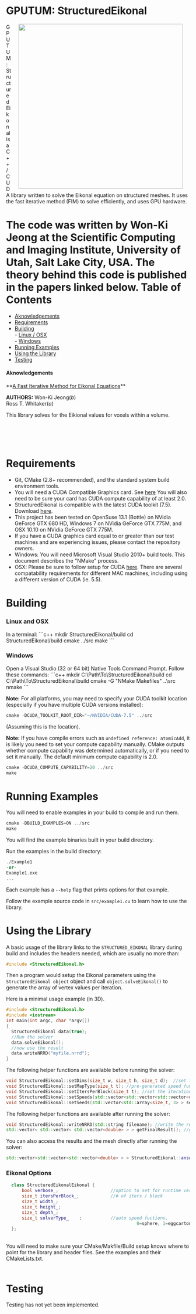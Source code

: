 GPUTUM: StructuredEikonal
=====================
<img src="https://raw.githubusercontent.com/SCIInstitute/StructuredEikonal/master/src/structuredEikonal.png"  align="right" hspace="20" width=450>
GPUTUM: StructuredEikonal is a C++/CUDA library written to solve the Eikonal equation on
 structured meshes. It uses the fast iterative method (FIM) to solve efficiently, and uses GPU hardware.

The code was written by Won-Ki Jeong at the Scientific Computing and Imaging Institute, 
University of Utah, Salt Lake City, USA. The theory behind this code is published in the papers linked below. 
Table of Contents
========
- [Aknowledgements](#eikonal-3d-aknowledgements)
- [Requirements](#requirements)
- [Building](#building)<br/>
		- [Linux / OSX](#linux-and-osx)<br/>
		- [Windows](#windows)<br/>
- [Running Examples](#running-examples)
- [Using the Library](#using-the-library)
- [Testing](#testing)<br/>

<h4>Aknowledgements</h4>
**<a href ="http://people.seas.harvard.edu/~wkjeong/publication/wkjeong-sisc-fim.pdf">A Fast Iterative Method for Eikonal Equations</a>**<br/>

**AUTHORS:**
Won-Ki Jeong(*b*) <br/>
Ross T. Whitaker(*a*) <br/>

This library solves for the Eikional values for voxels within a volume.

<br/><br/>
Requirements
==============

 * Git, CMake (2.8+ recommended), and the standard system build environment tools.
 * You will need a CUDA Compatible Graphics card. See <a href="https://developer.nvidia.com/cuda-gpus">here</a> 
   You will also need to be sure your card has CUDA compute capability of at least 2.0.
 * StructuredEikonal is compatible with the latest CUDA toolkit (7.5). Download <a href="https://developer.nvidia.com/cuda-downloads">here</a>.
 * This project has been tested on OpenSuse 13.1 (Bottle) on NVidia GeForce GTX 680 HD, Windows 7 on NVidia GeForce GTX 775M, and OSX 10.10 on NVidia GeForce GTX 775M. 
 * If you have a CUDA graphics card equal to or greater than our test machines and are experiencing issues, please contact the repository owners.
 * Windows: You will need Microsoft Visual Studio 2010+ build tools. This document describes the "NMake" process.
 * OSX: Please be sure to follow setup for CUDA <a href="http://docs.nvidia.com/cuda/cuda-getting-started-guide-for-mac-os-x/#axzz3W4nXNNin">here</a>. 
   There are several compatability requirements for different MAC machines, including using a different version of CUDA (ie. 5.5).

Building
==============

<h3>Linux and OSX</h3>
In a terminal:
```c++
mkdir StructuredEikonal/build
cd StructuredEikonal/build
cmake ../src
make
```

<h3>Windows</h3>
Open a Visual Studio (32 or 64 bit) Native Tools Command Prompt. 
Follow these commands:
```c++
mkdir C:\Path\To\StructuredEikonal\build
cd C:\Path\To\StructuredEikonal\build
cmake -G "NMake Makefiles" ..\src
nmake
```

**Note:** For all platforms, you may need to specify your CUDA toolkit location (especially if you have multiple CUDA versions installed):
```c++
cmake -DCUDA_TOOLKIT_ROOT_DIR="~/NVIDIA/CUDA-7.5" ../src
```
(Assuming this is the location).

**Note:** If you have compile errors such as <code>undefined reference: atomicAdd</code>, it is likely you need to 
set your compute capability manually. CMake outputs whether compute capability was determined automatically, or if
 you need to set it manually. The default minimum compute capability is 2.0.

```c++
cmake -DCUDA_COMPUTE_CAPABILITY=20 ../src
make
```

Running Examples
==============

You will need to enable examples in your build to compile and run them.

```c++
cmake -DBUILD_EXAMPLES=ON ../src
make
```

You will find the example binaries built in your build directory.

Run the examples in the build directory:

```c++
./Example1 
-or-
Example1.exe
...
```
Each example has a <code>--help</code> flag that prints options for that example. <br/>

Follow the example source code in <code>src/example1.cu</code> to learn how to use the library.

Using the Library
==============

A basic usage of the library links to the <code>STRUCTURED_EIKONAL</code> 
library during build and includes the headers needed, which are usually no more than:

```c++
#include <StructuredEikonal.h>
```

Then a program would setup the Eikonal parameters using the 
<code>StructuredEikonal object</code> object and call 
<code>object.solveEikonal()</code> to generate
the array of vertex values per iteration.

Here is a minimal usage example (in 3D).<br/>
```c++
#include <StructuredEikonal.h>
#include <iostream>
int main(int argc, char *argv[])
{
  StructuredEikonal data(true);
  //Run the solver
  data.solveEikonal();
  //now use the result
  data.writeNRRD("myfile.nrrd");
}
```

The following helper functions are available before running the solver:
```c++
void StructuredEikonal::setDims(size_t w, size_t h, size_t d);  //set the volume dimensions
void StructuredEikonal::setMapType(size_t t); //pre-generated speed functions (sphere or egg-carton)
void StructuredEikonal::setItersPerBlock(size_t t); //set the iterations per block
void StructuredEikonal::setSpeeds(std::vector<std::vector<std::vector<double> > > speed); //set the voxel speeds
void StructuredEikonal::setSeeds(std::vector<std::array<size_t, 3> > seeds); //set list of seed voxels
```
The following helper functions are available after running the solver:
```c++
void StructuredEikonal::writeNRRD(std::string filename); //write the result as a volume NRRD.
std::vector< std::vector< std::vector<double> > > getFinalResult(); //get the resulting volume voxel values.
```
You can also access the results and the mesh directly after running the solver:
```c++
std::vector<std::vector<std::vector<double> > > StructuredEikonal::answer_;
```

<h3>Eikonal Options</h3>

```C++
  class StructuredEikonalEikonal {
      bool verbose_;                    //option to set for runtime verbosity [Default false]
      size_t itersPerBlock_;            //# of iters / block                  [Default 10]
      size_t width_;														  [Default 256]
      size_t height_;													      [Default 256]
      size_t depth_;													      [Default 256]
      size_t solverType_    ;           //auto speed fuctions,
	                                              0=sphere, 1=eggcarton       [Default 0]
  };
```
<br/>
You will need to make sure your CMake/Makfile/Build setup knows where 
to point for the library and header files. See the examples and their CMakeLists.txt.<br/><br/>


Testing
==============

Testing has not yet been implemented.
